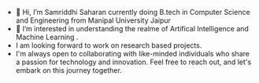 - 👋 Hi, I’m Samriddhi Saharan currently doing B.tech in Computer Science and Engineering from Manipal University Jaipur
- 👀 I’m interested in understanding the realme of Artifical Intelligence and Machine Learning .
- I am looking forward to work on research based projects.
- I'm always open to collaborating with like-minded individuals who share a passion for technology and innovation. Feel free to reach out, and let's embark on this journey together.
  


